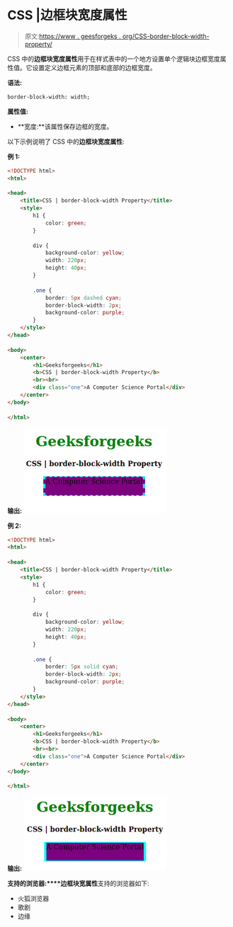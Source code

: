 # CSS |边框块宽度属性

> 原文:[https://www . geesforgeks . org/CSS-border-block-width-property/](https://www.geeksforgeeks.org/css-border-block-width-property/)

CSS 中的**边框块宽度属性**用于在样式表中的一个地方设置单个逻辑块边框宽度属性值。它设置定义边框元素的顶部和底部的边框宽度。

**语法:**

```html
border-block-width: width;
```

**属性值:**

*   **宽度:**该属性保存边框的宽度。

以下示例说明了 CSS 中的**边框块宽度属性**:

**例 1:**

```html
<!DOCTYPE html>
<html>

<head>
    <title>CSS | border-block-width Property</title>
    <style>
        h1 {
            color: green;
        }

        div {
            background-color: yellow;
            width: 220px;
            height: 40px;
        }

        .one {
            border: 5px dashed cyan;
            border-block-width: 2px;
            background-color: purple;
        }
    </style>
</head>

<body>
    <center>
        <h1>Geeksforgeeks</h1>
        <b>CSS | border-block-width Property</b>
        <br><br>
        <div class="one">A Computer Science Portal</div>
    </center>
</body>

</html>                    
```

**输出:**
![](img/1271ca47eaa9e6391b10472aa65ebdcc.png)

**例 2:**

```html
<!DOCTYPE html>
<html>

<head>
    <title>CSS | border-block-width Property</title>
    <style>
        h1 {
            color: green;
        }

        div {
            background-color: yellow;
            width: 220px;
            height: 40px;
        }

        .one {
            border: 5px solid cyan;
            border-block-width: 2px;
            background-color: purple;
        }
    </style>
</head>

<body>
    <center>
        <h1>Geeksforgeeks</h1>
        <b>CSS | border-block-width Property</b>
        <br><br>
        <div class="one">A Computer Science Portal</div>
    </center>
</body>

</html>                    
```

**输出:**
![](img/41c399b8203cb51a97e6d648064bd85f.png)

**支持的浏览器:****边框块宽属性**支持的浏览器如下:

*   火狐浏览器
*   歌剧
*   边缘